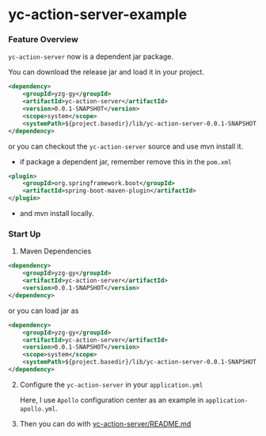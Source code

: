 # yc-action-server-example

### Feature Overview

`yc-action-server` now is a dependent jar package.

You can download the release jar and load it in your project.
```xml
<dependency>
    <groupId>yzg-gy</groupId>
    <artifactId>yc-action-server</artifactId>
    <version>0.0.1-SNAPSHOT</version>
    <scope>system</scope>
    <systemPath>${project.basedir}/lib/yc-action-server-0.0.1-SNAPSHOT.jar</systemPath>
</dependency>
```
or you can checkout the `yc-action-server` source and use mvn install it.
- if package a dependent jar, remember remove this in the `pom.xml`
```xml
<plugin>
    <groupId>org.springframework.boot</groupId>
    <artifactId>spring-boot-maven-plugin</artifactId>
</plugin>
```
- and mvn install locally.

### Start Up

1. Maven Dependencies
```xml
<dependency>
    <groupId>yzg-gy</groupId>
    <artifactId>yc-action-server</artifactId>
    <version>0.0.1-SNAPSHOT</version>
</dependency>
```
or you can load jar as
```xml
<dependency>
    <groupId>yzg-gy</groupId>
    <artifactId>yc-action-server</artifactId>
    <version>0.0.1-SNAPSHOT</version>
    <scope>system</scope>
    <systemPath>${project.basedir}/lib/yc-action-server-0.0.1-SNAPSHOT.jar</systemPath>
</dependency>
```

2. Configure the `yc-action-server` in your `application.yml`

   Here, I use `Apollo` configuration center as an example in `application-apollo.yml`.

3. Then you can do with [yc-action-server/README.md](https://leapbound.github.io/guide/yucong/yc-action-server.html)